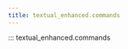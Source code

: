 ```yaml
---
title: textual_enhanced.commands
---
```


::: textual_enhanced.commands

[//]: # (commands.md ends here)
